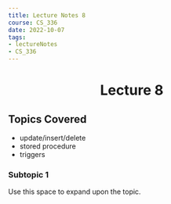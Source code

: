 ```yaml
---
title: Lecture Notes 8
course: CS_336
date: 2022-10-07
tags: 
- lectureNotes
- CS_336
---
```


<center><h1>Lecture 8</h1></center>

## Topics Covered
- update/insert/delete
- stored procedure
- triggers

### Subtopic 1
Use this space to expand upon the topic.

